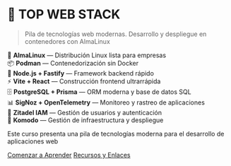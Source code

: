 # 🚀 TOP WEB STACK

> Pila de tecnologías web modernas. Desarrollo y despliegue en contenedores con AlmaLinux

🐧 **AlmaLinux** — Distribución Linux lista para empresas  
📦 **Podman** — Contenedorización sin Docker  
🚀 **Node.js + Fastify** — Framework backend rápido  
⚡ **Vite + React** — Construcción frontend ultrarrápida  
🗄️ **PostgreSQL + Prisma** — ORM moderna y base de datos SQL  
📊 **SigNoz + OpenTelemetry** — Monitoreo y rastreo de aplicaciones  
🔐 **Zitadel IAM** — Gestión de usuarios y autenticación  
🧩 **Komodo** — Gestión de infraestructura y despliegue  

Este curso presenta una pila de tecnologías moderna para el desarrollo de aplicaciones web

[Comenzar a Aprender](#main)
[Recursos y Enlaces](/es/RESOURCES-AND-LINKS.md)
